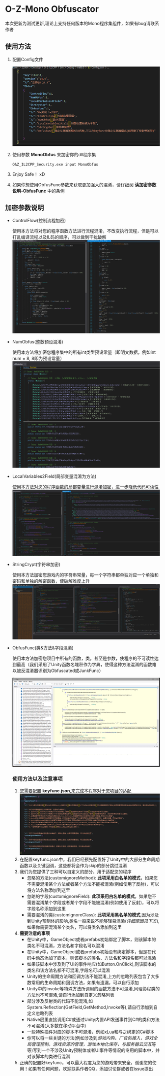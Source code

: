 # O-Z-Mono Obfuscator
本次更新为测试更新,理论上支持任何版本的Mono程序集组件，如果有bug请联系作者

## 使用方法
1. 配置Config文件

   ![Config](img/config.png)
2. 使用参数 **MonoObfus**  来加密你的dll程序集
   ~~~
   O&Z_IL2CPP_Security.exe input MonoObfus
   ~~~
3. Enjoy Safe！ xD
4. 如果你想使用ObfusFunc参数来获取更加强大的混淆，请仔细阅 **读加密参数说明-ObfusFunc** 中的条例

## 加密参数说明
 - ControlFlow(控制流程加密)

   使用本方法将对您的程序函数方法进行流程混淆，不改变执行流程，但是可以打乱编译流程以及IL码的顺序，可以做到干扰破解
   ![ControlFlow](img/controlflow.png)

 - NumObfus(整数预设混淆)
  
   使用本方法将加密您程序集中的所有int类型预设常量（即明文数据，例如int num = 8, 8即为预设常量）
   ![NumObfus](img/numobfus.png)

 - LocalVariables2Field(局部变量混淆为方法)

   使用本方法对您的程序函数的局部变量进行混淆加密，进一步降低代码可读性
   ![LocalVariables2Field](img/localv2f.png)

 - StringCrypt(字符串加密)

   使用本方法加密您游戏内的字符串常量，每一个字符串都单独对应一个单独和密码和单独的解密函数，使破解难度上升
   ![Stringobfus](img/strobfus.png)

 - ObfusFunc(类&方法&字段混淆)

   使用本方法加密您项目中所有的函数，类，甚至是参数，使程序的不可读性达到最高（我们采用了Unity函数名堆积作为字典，使得这种方法混淆的函数难以被反混淆器识别为Obfuscated或JunkFunc）

   ![ObfusFunc](img/funcobfus.png)
   ### 使用方法以及注意事项
   1. 您需要配置 **keyfunc.json**,来完成本程序对于您项目的适配
   ![KeyFunc](img/keyfunc.png)
   2. 在配置keyfunc.json中，我们已经预先配置好了Unity中的大部分生命周期函数以及关键回调，这些都将会作为skip的部分跳过混淆
   3. 我们为您提供了三种可以自定义的部分，用于适配您的程序
       - 忽略的方法(customignoreMethod): **此项采用白名单的模式**，如果您不需要混淆某个方法或者某个方法不能被混淆(例如使用了反射)，可以将方法名称添加到这里
       - 忽略的字段(customignoreField): **此项采用白名单的模式**，如果您不需要混淆某个字段或者某个字段不能被混淆(例如使用了反射)，可以将字段名称添加到这里
       - 需要混淆的类(customignoreClass): **此项采用黑名单的模式**,因为涉及到Unity预制体的影响,类名一般来说不能够轻易混淆(*详细原因见下方*),如果你需要混淆某个类名，可以将类名添加到这里
   4. **需要注意的事项**
       - 在Unity中，GameObject或者prefabs初始绑定了脚本，则该脚本的类名不可混淆，方法名和字段名可以混淆
       - 在Unity中，GameObject或者prefabs初始没有绑定脚本，但是在代码中动态添加了脚本，则该脚本的类名、方法名和字段名都可以混淆 
       - 如果该脚本中涉及到了UI的事件响应(如Button.OnClick),则该脚本的类名和该方法名都不可混淆,字段名可以混淆
       - Unity的生命周期方法和回调方法不能混淆,上方的忽略列表包含了大多数常用的生命周期和回调方法，如果有遗漏，可以自行添加
       - Unity中的Invoke等特殊方法所调用的函数方法不可混淆,同理协程类的方法也不可混淆,请自行添加到自定义忽略列表
       - 部分涉及反射类的代码不能混淆,如System.Reflection(GetField,GetMethod,Invoke等),请自行添加到自定义忽略列表
       - Native层里直接调用C#或通过Unity内置API发送事件到C#的类和方法不可混淆(大多数在移动平台中)
       - 一些特殊插件对应的脚本不可混淆，例如xLua和与之绑定的C#脚本
       - 你可以将一些关键的方法(例如涉及到*游戏内购，广告的接入，游戏全局管理控制，游戏资源的管理，游戏本地化保存，与服务器云交互*等等)写到一个不涉及Unity预制体或者UI事件等情况的专用的脚本中，并对该脚本的类进行混淆
    5. 正确的配置好keyfunc，可以最大程度为您的游戏带来安全，谢谢您的使用！如果有任何问题，欢迎联系作者QQ，添加讨论群或者在issue提出
